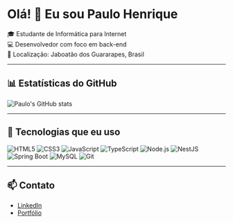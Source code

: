 # Olá! 👋 Eu sou Paulo Henrique  
🎓 Estudante de Informática para Internet  
💻 Desenvolvedor com foco em back-end  
📍 Localização: Jaboatão dos Guararapes, Brasil

---

## 📊 Estatísticas do GitHub

![Paulo's GitHub stats](https://github-readme-stats.vercel.app/api?username=paulophsj&show_icons=true&theme=github_dark)

---

## 🚀 Tecnologias que eu uso

![HTML5](https://img.shields.io/badge/HTML5-E34F26?style=for-the-badge&logo=html5&logoColor=white)
![CSS3](https://img.shields.io/badge/CSS3-1572B6?style=for-the-badge&logo=css3&logoColor=white)
![JavaScript](https://img.shields.io/badge/JavaScript-F7DF1E?style=for-the-badge&logo=javascript&logoColor=black)
![TypeScript](https://img.shields.io/badge/TypeScript-3178C6?style=for-the-badge&logo=typescript&logoColor=white)
![Node.js](https://img.shields.io/badge/Node.js-339933?style=for-the-badge&logo=nodedotjs&logoColor=white)
![NestJS](https://img.shields.io/badge/NestJS-E0234E?style=for-the-badge&logo=nestjs&logoColor=white)
![Spring Boot](https://img.shields.io/badge/SpringBoot-6DB33F?style=for-the-badge&logo=springboot&logoColor=white)
![MySQL](https://img.shields.io/badge/MySQL-4479A1?style=for-the-badge&logo=mysql&logoColor=white)
![Git](https://img.shields.io/badge/Git-F05032?style=for-the-badge&logo=git&logoColor=white)

---

## 📫 Contato

- [LinkedIn](https://www.linkedin.com/in/paulo-silva-004172275/)
- [Portfólio](https://mypaulooprtfolio.onrender.com)
